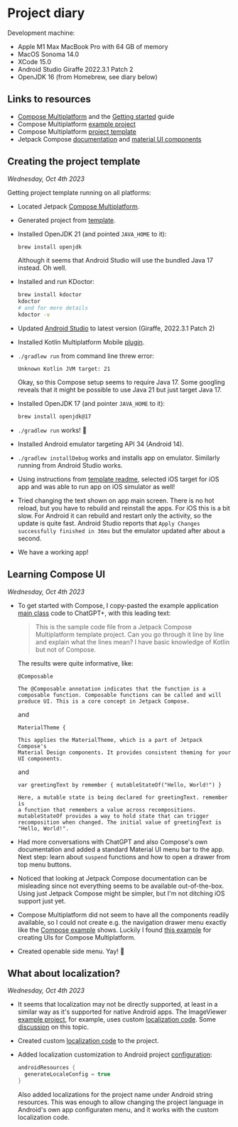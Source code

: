 # Project diary

Development machine:

- Apple M1 Max MacBook Pro with 64 GB of memory
- MacOS Sonoma 14.0
- XCode 15.0
- Android Studio Giraffe 2022.3.1 Patch 2
- OpenJDK 16 (from Homebrew, see diary below)

## Links to resources

- [Compose Multiplatform](https://www.jetbrains.com/lp/compose-multiplatform/)
  and the
  [Getting started](https://github.com/JetBrains/compose-multiplatform/#readme)
  guide
- Compose Multiplatform
  [example project](https://github.com/JetBrains/compose-multiplatform/tree/master/examples)
- Compose Multiplatform [project template](https://github.com/JetBrains/compose-multiplatform-ios-android-template#readme)
- Jetpack Compose
  [documentation](https://developer.android.com/jetpack/compose) and
  [material UI components](https://developer.android.com/jetpack/compose/components)

## Creating the project template

_Wednesday, Oct 4th 2023_

Getting project template running on all platforms:

- Located Jetpack [Compose Multiplatform](https://www.jetbrains.com/lp/compose-multiplatform/).
- Generated project from
  [template](https://github.com/JetBrains/compose-multiplatform-template).
- Installed OpenJDK 21 (and pointed `JAVA_HOME` to it):

  ```sh
  brew install openjdk
  ````

  Although it seems that Android Studio will use the bundled Java 17
  instead. Oh well.
- Installed and run KDoctor:

  ```sh
  brew install kdoctor
  kdoctor
  # and for more details
  kdoctor -v
  ````

- Updated [Android Studio](https://developer.android.com/studio)
  to latest version (Giraffe, 2022.3.1 Patch 2)
- Installed Kotlin Multiplatform Mobile
  [plugin](https://plugins.jetbrains.com/plugin/14936-kotlin-multiplatform-mobile).
- `./gradlew run` from command line threw error:

  ```
  Unknown Kotlin JVM target: 21
  ```

  Okay, so this Compose setup seems to require Java 17.
  Some googling reveals that it might be possible to use Java 21 but
  just target Java 17.
- Installed OpenJDK 17 (and pointer `JAVA_HOME` to it):

  ```sh
  brew install openjdk@17
  ```

- `./gradlew run` works! 🎉
- Installed Android emulator targeting API 34 (Android 14).
- `./gradlew installDebug` works and installs app on emulator. Similarly
  running from Android Studio works.
- Using instructions from
  [template readme](https://github.com/JetBrains/compose-multiplatform-template#readme),
  selected iOS target for iOS app and was able to run app on iOS
  simulator as well!
- Tried changing the text shown on app main screen. There is no hot
  reload, but you have to rebuild and reinstall the apps. For iOS
  this is a bit slow. For Android it can rebuild and restart only
  the activity, so the update is quite fast. Android Studio reports
  that `Apply Changes successfully finished in 36ms` but the emulator
  updated after about a second.
- We have a working app!

## Learning Compose UI

_Wednesday, Oct 4th 2023_

- To get started with Compose, I copy-pasted the example application
  [main class](./shared/src/commonMain/kotlin/App.kt) code to ChatGPT+,
  with this leading text:

  > This is the sample code file from a Jetpack Compose Multiplatform
  template project. Can you go through it line by line and explain what
  the lines mean? I have basic knowledge of Kotlin but not of Compose.

  The results were quite informative, like:

  ```
  @Composable

  The @Composable annotation indicates that the function is a
  composable function. Composable functions can be called and will
  produce UI. This is a core concept in Jetpack Compose.
  ```

  and

  ```
  MaterialTheme {

  This applies the MaterialTheme, which is a part of Jetpack Compose's
  Material Design components. It provides consistent theming for your
  UI components.
  ```

  and

  ```
  var greetingText by remember { mutableStateOf("Hello, World!") }

  Here, a mutable state is being declared for greetingText. remember is
  a function that remembers a value across recompositions.
  mutableStateOf provides a way to hold state that can trigger
  recomposition when changed. The initial value of greetingText is
  "Hello, World!".
  ```
- Had more conversations with ChatGPT and also Compose's own
  documentation and added a standard Material UI menu bar to the app.
  Next step: learn about `suspend` functions and how to open a drawer
  from top menu buttons.
- Noticed that looking at Jetpack Compose documentation can be
  misleading since not everything seems to be available out-of-the-box.
  Using just Jetpack Compose might be simpler, but I'm not ditching
  iOS support just yet.
- Compose Multiplatform did not seem to have all the components readily
  available, so I could not create e.g. the navigation drawer menu
  exactly like the
  [Compose example](https://developer.android.com/jetpack/compose/components/drawer)
  shows. Luckily I found
  [this example](https://www.netguru.com/blog/multiplatform-adaptive-ui)
  for creating UIs for Compose Multiplatform.
- Created openable side menu. Yay! 🙌

## What about localization?

_Wednesday, Oct 4th 2023_

- It seems that localization may not be directly supported, at least in
  a similar way as it's supported for native Android apps.
  The ImageViewer
  [example project](https://github.com/JetBrains/compose-multiplatform/blob/master/examples/imageviewer),
  for example, uses custom
  [localization code](https://github.com/JetBrains/compose-multiplatform/blob/master/examples/imageviewer/shared/src/commonMain/kotlin/example/imageviewer/Localization.kt).
  Some [discussion](https://github.com/JetBrains/compose-multiplatform/issues/425)
  on this topic.
- Created custom
  [localization code](./shared/src/commonMain/kotlin/Localization.kt)
  to the project.
- Added localization customization to Android project
  [configuration](./androidApp/build.gradle.kts):

  ```groovy
  androidResources {
    generateLocaleConfig = true
  }
  ```

  Also added localizations for the project name under Android string
  resources. This was enough to allow changing the project language
  in Android's own app configuraten menu, and it works with the
  custom localization code.
